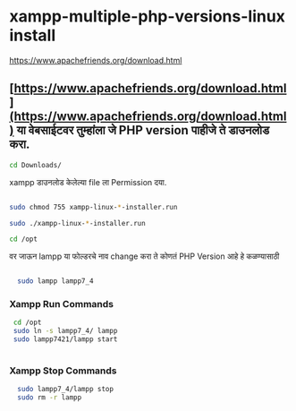 # xampp-multiple-php-versions-linux install

https://www.apachefriends.org/download.html

## [https://www.apachefriends.org/download.html](https://www.apachefriends.org/download.html) या वेबसाईटवर तुम्हांला जे PHP version पाहीजे ते डाउनलोड करा. 

```bash
cd Downloads/  
```
xampp डाउनलोड केलेल्या file ला Permission दया. 

```bash

sudo chmod 755 xampp-linux-*-installer.run

sudo ./xampp-linux-*-installer.run

cd /opt 

```

वर जाऊन lampp या फोल्डरचे नाव change करा ते कोणतं PHP Version आहे हे कळण्यासाठी 
 
```bash

  sudo lampp lampp7_4

```
### Xampp Run Commands  

```bash
 cd /opt
 sudo ln -s lampp7_4/ lampp
 sudo lampp7421/lampp start
 
```
### Xampp Stop Commands  
```bash
  sudo lampp7_4/lampp stop
  sudo rm -r lampp
```
